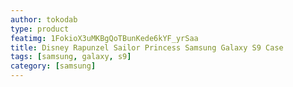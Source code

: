 ```yaml
---
author: tokodab
type: product
featimg: 1FokioX3uMKBgQoTBunKede6kYF_yrSaa
title: Disney Rapunzel Sailor Princess Samsung Galaxy S9 Case
tags: [samsung, galaxy, s9]
category: [samsung]
---
```

